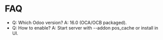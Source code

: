 # FAQ

- Q: Which Odoo version? A: 16.0 (OCA/OCB packaged).
- Q: How to enable? A: Start server with --addon pos_cache or install in UI.
